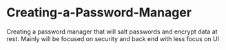 # Creating-a-Password-Manager
Creating a password manager that will salt passwords and encrypt data at rest. Mainly will be focused on security and back end with less focus on UI
